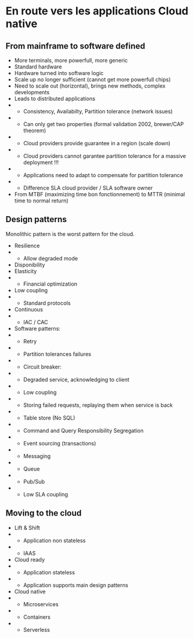 # En route vers les applications Cloud native

## From mainframe to software defined

- More terminals, more powerfull, more generic
- Standard hardware
- Hardware turned into software logic
- Scale up no longer sufficient (cannot get more powerfull chips)
- Need to scale out (horizontal), brings new methods, complex developments
- Leads to distributed applications
- - Consistency, Availabilty, Partition tolerance (network issues)
- - Can only get two properties (formal validation 2002, brewer/CAP theorem)
- - Cloud providers provide guarantee in a region (scale down)
- - Cloud providers cannot garantee partition tolerance for a massive deployment !!!
- - Applications need to adapt to compensate for partition tolerance
- - Difference SLA cloud provider / SLA software owner
- From MTBF (maximizing time bon fonctionnement) to MTTR (minimal time to normal return)

## Design patterns

Monolithic pattern is the worst pattern for the cloud.

- Resilience
- - Allow degraded mode
- Disponibility
- Elasticity
- - Financial optimization
- Low coupling
- - Standard protocols
- Continuous
- - IAC / CAC
- Software patterns:
- - Retry
- - Partition tolerances failures
- - Circuit breaker:
- - Degraded service, acknowledging to client
- - Low coupling
- - Storing failed requests, replaying them when service is back
- - Table store (No SQL)
- - Command and Query Responsibility Segregation
- - Event sourcing (transactions)
- - Messaging
- - Queue
- - Pub/Sub
- - Low SLA coupling

## Moving to the cloud

- Lift & Shift
- - Application non stateless
- - IAAS
- Cloud ready
- - Application stateless
- - Application supports main design patterns
- Cloud native
- - Microservices
- - Containers
- - Serverless